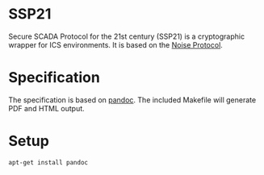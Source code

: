 # SSP21

Secure SCADA Protocol for the 21st century (SSP21) is a cryptographic wrapper for ICS environments. It is based on the [Noise Protocol](http://noiseprotocol.org/).

# Specification

The specification is based on [pandoc](http://pandoc.org/). The included Makefile will generate PDF and HTML output.

# Setup

```
apt-get install pandoc
```
